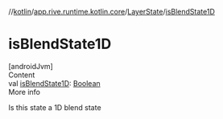 //[kotlin](../../../index.md)/[app.rive.runtime.kotlin.core](../index.md)/[LayerState](index.md)/[isBlendState1D](is-blend-state1-d.md)



# isBlendState1D  
[androidJvm]  
Content  
val [isBlendState1D](is-blend-state1-d.md): [Boolean](https://kotlinlang.org/api/latest/jvm/stdlib/kotlin/-boolean/index.html)  
More info  


Is this state a 1D blend state

  



